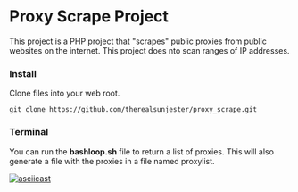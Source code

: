 # Proxy Scrape Project
This project is a PHP project that "scrapes" public proxies from public websites on the internet. This project does nto scan ranges of IP addresses.

### Install
Clone files into your web root.

```
git clone https://github.com/therealsunjester/proxy_scrape.git
```

### Terminal
You can run the **bashloop.sh** file to return a list of proxies. This will also generate a file with the proxies in a file named proxylist.

[![asciicast](https://asciinema.org/a/xLgMf65LU9NLgtYYxdr2XT0ox.svg)](https://asciinema.org/a/xLgMf65LU9NLgtYYxdr2XT0ox)
